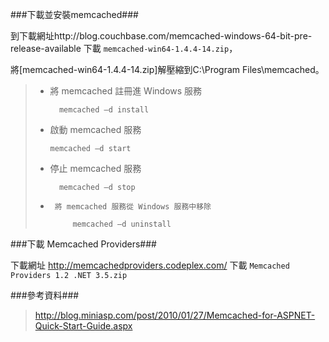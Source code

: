 


###下載並安裝memcached###



到下載網址http://blog.couchbase.com/memcached-windows-64-bit-pre-release-available 下載 `memcached-win64-1.4.4-14.zip`，

將[memcached-win64-1.4.4-14.zip]解壓縮到C:\Program Files\memcached。


>* 將 memcached 註冊進 Windows 服務
>
>         memcached –d install
>
>
>*   啟動 memcached 服務
>
>         memcached –d start
>
>
>*   停止 memcached 服務
>
>           memcached –d stop
>
>*      將 memcached 服務從 Windows 服務中移除
>
>            memcached –d uninstall
>




###下載 Memcached Providers###

下載網址 http://memcachedproviders.codeplex.com/ 下載 `Memcached Providers 1.2 .NET 3.5.zip`

###參考資料###
>http://blog.miniasp.com/post/2010/01/27/Memcached-for-ASPNET-Quick-Start-Guide.aspx
